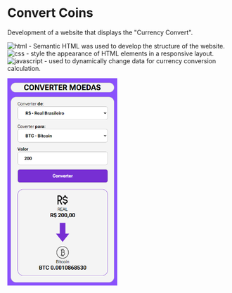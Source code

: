 # Convert Coins

Development of a website that displays the "Currency Convert".

<img src="https://img.shields.io/badge/HTML-239120?style=for-the-badge&logo=html5&logoColor=white" alt="html" /> - Semantic HTML was used to develop the structure of the website.<br>
<img src="https://img.shields.io/badge/CSS3-1572B6?style=for-the-badge&logo=css3&logoColor=white" alt="css" /> - style the appearance of HTML elements in a responsive layout.<br>
<img src="https://img.shields.io/badge/JavaScript-323330?style=for-the-badge&logo=javascript&logoColor=F7DF1E" alt="javascript" /> - used to dynamically change data for currency conversion calculation.

<!-- <img src="https://img.shields.io/badge/C-00599C?style=for-the-badge&logo=c&logoColor=white" alt="c" />-->

<img src="./assets/image/convert-coins.png" alt="convert-coins" width="250px" />
